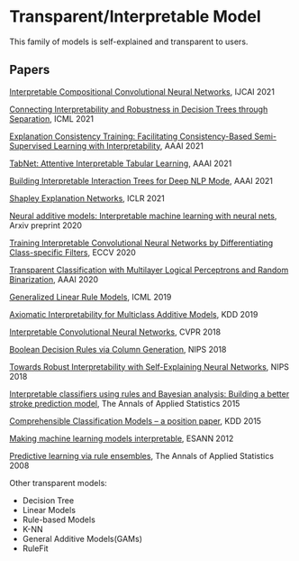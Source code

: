 # Transparent/Interpretable Model

This family of models is self-explained and transparent to users. 

## Papers

[Interpretable Compositional Convolutional Neural Networks](https://arxiv.org/pdf/2107.04474.pdf), IJCAI 2021

[Connecting Interpretability and Robustness in Decision Trees through Separation](https://arxiv.org/pdf/2102.07048.pdf), ICML 2021

[Explanation Consistency Training: Facilitating Consistency-Based Semi-Supervised Learning with Interpretability](https://cs.nju.edu.cn/liyf/paper/aaai21-ect.pdf), AAAI 2021

[TabNet: Attentive Interpretable Tabular Learning](https://arxiv.org/pdf/1908.07442.pdf), AAAI 2021

[Building Interpretable Interaction Trees for Deep NLP Mode](), AAAI 2021

[Shapley Explanation Networks](https://openreview.net/forum?id=vsU0efpivw), ICLR 2021

[Neural additive models: Interpretable machine learning with neural nets](https://arxiv.org/pdf/2004.13912.pdf), Arxiv preprint 2020

[Training Interpretable Convolutional Neural Networks by Differentiating Class-specific Filters](https://www.ecva.net/papers/eccv_2020/papers_ECCV/papers/123470613.pdf), ECCV 2020

[Transparent Classification with Multilayer Logical Perceptrons and Random Binarization](https://arxiv.org/abs/1912.04695), AAAI 2020

[Generalized Linear Rule Models](http://proceedings.mlr.press/v97/wei19a/wei19a.pdf), ICML 2019

[Axiomatic Interpretability for Multiclass Additive Models](https://dl.acm.org/doi/pdf/10.1145/3292500.3330898), KDD 2019

[Interpretable Convolutional Neural Networks](http://openaccess.thecvf.com/content_cvpr_2018/papers/Zhang_Interpretable_Convolutional_Neural_CVPR_2018_paper.pdf), CVPR 2018

[Boolean Decision Rules via Column Generation](https://papers.nips.cc/paper/2018/file/743394beff4b1282ba735e5e3723ed74-Paper.pdf), NIPS 2018

[Towards Robust Interpretability with Self-Explaining Neural Networks](https://papers.nips.cc/paper/2018/file/3e9f0fc9b2f89e043bc6233994dfcf76-Paper.pdf), NIPS 2018

[Interpretable classifiers using rules and Bayesian analysis: Building a better stroke prediction model](https://arxiv.org/abs/1511.01644), The Annals of Applied Statistics 2015

[Comprehensible Classification Models – a position paper](https://www.kdd.org/exploration_files/V15-01-01-Freitas.pdf), KDD 2015

[Making machine learning models interpretable](https://pdfs.semanticscholar.org/ce0b/8b6fca7dc089548cc2e9aaac3bae82bb19da.pdf), ESANN 2012

[Predictive learning via rule ensembles](https://arxiv.org/abs/0811.1679), The Annals of Applied Statistics 2008

Other transparent models:
- Decision Tree
- Linear Models
- Rule-based Models
- K-NN
- General Additive Models(GAMs)
- RuleFit

